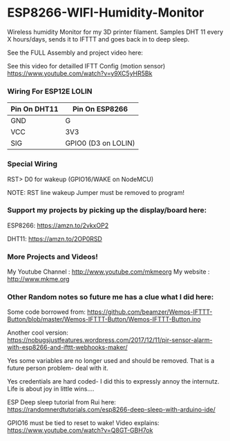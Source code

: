 # ESP8266-WIFI-Humidity-Monitor
Wireless humidity Monitor for my 3D printer filament. Samples DHT 11 every X hours/days, sends it to IFTTT and goes back in to deep sleep.

See the FULL Assembly and project video here: 

See this video for detailled IFTT Config (motion sensor) https://www.youtube.com/watch?v=y9XC5yHR5Bk

### Wiring For ESP12E LOLIN 

| Pin On DHT11| Pin On ESP8266|
| ------------- |----------------|
| GND     | G |
| VCC     | 3V3 |
| SIG    | GPIO0 (D3 on LOLIN) |

### Special Wiring

RST> D0 for wakeup (GPIO16/WAKE on NodeMCU)

NOTE: RST line wakeup Jumper must be removed to program!


### Support my projects by picking up the display/board here:

ESP8266: https://amzn.to/2vkxOP2

DHT11: https://amzn.to/2OP0RSD

### More Projects and Videos!
My Youtube Channel  : http://www.youtube.com/mkmeorg
My website   : http://www.mkme.org



### Other Random notes so future me has a clue what I did here:
Some code borrowed from: https://github.com/beamzer/Wemos-IFTTT-Button/blob/master/Wemos-IFTTT-Button/Wemos-IFTTT-Button.ino

Another cool version: https://nobugsjustfeatures.wordpress.com/2017/12/11/pir-sensor-alarm-with-esp8266-and-ifttt-webhooks-maker/

Yes some variables are no longer used and should be removed. That is a future person problem- deal with it.

Yes credentials are hard coded- I did this to expressly annoy the internutz. Life is about joy in little wins....

ESP Deep sleep tutorial from Rui here: https://randomnerdtutorials.com/esp8266-deep-sleep-with-arduino-ide/

GPIO16 must be tied to reset to wake!
Video explains: https://www.youtube.com/watch?v=Q8GT-GBH7ok